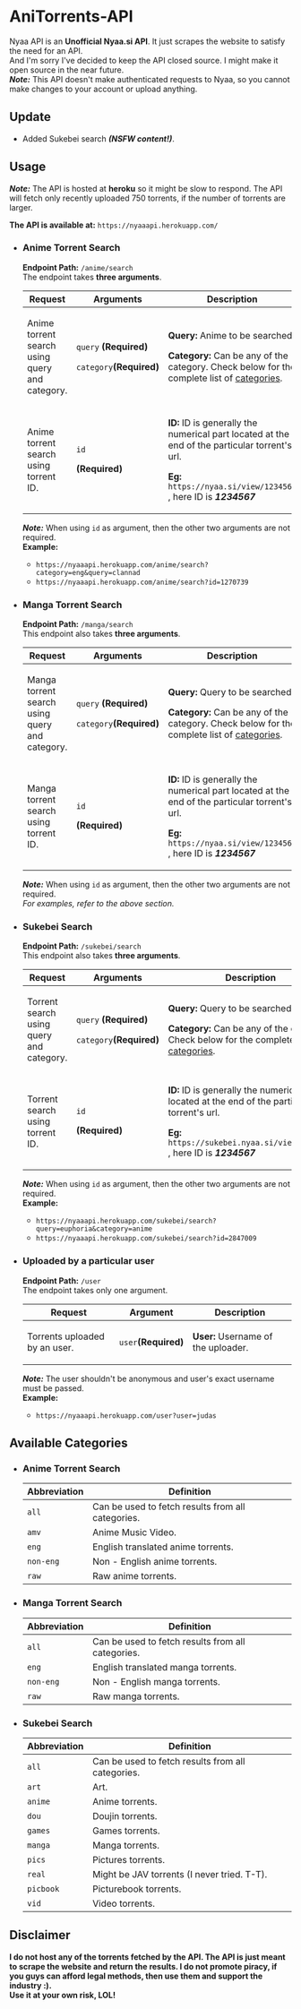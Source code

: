 # AniTorrents-API
Nyaa API is an **Unofficial Nyaa.si API**. It just scrapes the website to satisfy the need for an API.\
And I'm sorry I've decided to keep the API closed source. I might make it open source in the near future. \
***Note:*** This API doesn't make authenticated requests to Nyaa, so you cannot make changes to your account or upload anything.

## Update
 - Added Sukebei search ***(NSFW content!)***.

## Usage
***Note:*** The API is hosted at **heroku** so it might be slow to respond. The API will fetch only recently uploaded 750 torrents, if the number of torrents are larger.

**The API is available at:** ```https://nyaaapi.herokuapp.com/```

- ### Anime Torrent Search
  **Endpoint Path:** ```/anime/search```\
  The endpoint takes **three arguments**.
  
  | **Request** | **Arguments** | **Description** |
  | ------| ------| ------ |
  | <p>Anime torrent search using query and category.</p> | <p> ```query``` **(Required)**</p><p>```category```**(Required)**</p> | <p>**Query:** Anime to be searched.</p><p>**Category:** Can be any of the category. Check below for the complete list of <a href="https://github.com/Vivek-Kolhe/Nyaa-API/blob/main/README.md#anime-torrent-search-1">categories</a>. </p> |
  | <p>Anime torrent search using torrent ID.</p> | <p> ```id``` </p> **(Required)**</p> | <p>**ID:** ID is generally the numerical part located at the end of the particular torrent's url.</p><p>**Eg:** ```https://nyaa.si/view/1234567 ```, here ID is ***1234567***</p> |
  
  ***Note:*** When using ```id``` as argument, then the other two arguments are not required.\
  **Example:**
  - ```https://nyaaapi.herokuapp.com/anime/search?category=eng&query=clannad```
  - ```https://nyaaapi.herokuapp.com/anime/search?id=1270739```
  
- ### Manga Torrent Search
  **Endpoint Path:** ```/manga/search```\
  This endpoint also takes **three arguments**.
  
  | **Request** | **Arguments** | **Description** |
  | ------| ------| ------ |
  | <p>Manga torrent search using query and category.</p> | <p> ```query``` **(Required)**</p><p>```category```**(Required)**</p> | <p>**Query:** Query to be searched.</p><p>**Category:** Can be any of the category. Check below for the complete list of <a href="https://github.com/Vivek-Kolhe/Nyaa-API/blob/main/README.md#manga-torrent-search-1">categories</a>. </p> |
  | <p>Manga torrent search using torrent ID.</p> | <p> ```id``` </p> **(Required)**</p> | <p>**ID:** ID is generally the numerical part located at the end of the particular torrent's url.</p><p>**Eg:** ```https://nyaa.si/view/1234567 ```, here ID is ***1234567***</p> |
  
  ***Note:*** When using ```id``` as argument, then the other two arguments are not required.\
  *For examples, refer to the above section.*
 
 - ### Sukebei Search
   **Endpoint Path:** ```/sukebei/search```\
   This endpoint also takes **three arguments**.
  
   | **Request** | **Arguments** | **Description** |
   | ------| ------| ------ |
   | <p>Torrent search using query and category.</p> | <p> ```query``` **(Required)**</p><p>```category```**(Required)**</p> | <p>**Query:** Query to be searched.</p><p>**Category:** Can be any of the category. Check below for the complete list of <a href="https://github.com/Vivek-Kolhe/Nyaa-API/blob/main/README.md#sukebei-search-1">categories</a>. </p> |
   | <p>Torrent search using torrent ID.</p> | <p> ```id``` </p> **(Required)**</p> | <p>**ID:** ID is generally the numerical part located at the end of the particular torrent's url.</p><p>**Eg:** ```https://sukebei.nyaa.si/view/1234567 ```, here ID is ***1234567***</p> |
  
   ***Note:*** When using ```id``` as argument, then the other two arguments are not required.\
   **Example:**
   - ```https://nyaaapi.herokuapp.com/sukebei/search?query=euphoria&category=anime```
   - ```https://nyaaapi.herokuapp.com/sukebei/search?id=2847009```
 
 - ### Uploaded by a particular user
   **Endpoint Path:** ```/user```\
   The endpoint takes only one argument.
   
   | **Request** | **Argument** | **Description** |
   | ------| ------| ------ |
   | <p>Torrents uploaded by an user.</p> | <p>```user```**(Required)**</p> | <p>**User:** Username of the uploader.</p> |
   
   ***Note:*** The user shouldn't be anonymous and user's exact username must be passed.\
   **Example:**
   - ```https://nyaaapi.herokuapp.com/user?user=judas```

## Available Categories
- ### Anime Torrent Search
  | **Abbreviation** | **Definition** |
  |---------|---------|
  | ```all``` | Can be used to fetch results from all categories. |
  | ```amv``` | Anime Music Video. |
  | ```eng``` | English translated anime torrents. |
  | ```non-eng``` | Non - English anime torrents. |
  | ```raw``` | Raw anime torrents. |

- ### Manga Torrent Search
  | **Abbreviation** | **Definition** |
  |---------|---------|
  | ```all``` | Can be used to fetch results from all categories. |
  | ```eng``` | English translated manga torrents. |
  | ```non-eng``` | Non - English manga torrents. |
  | ```raw``` | Raw manga torrents. |

- ### Sukebei Search
  | **Abbreviation** | **Definition** |
  |---------|---------|
  | ```all``` | Can be used to fetch results from all categories. |
  | ```art``` | Art. |
  | ```anime``` | Anime torrents. |
  | ```dou``` | Doujin torrents. |
  | ```games``` | Games torrents. |
  | ```manga``` | Manga torrents. |
  | ```pics``` | Pictures torrents. |
  | ```real``` | Might be JAV torrents (I never tried. T-T). |
  | ```picbook``` | Picturebook torrents. |
  | ```vid``` | Video torrents. |

## Disclaimer
**I do not host any of the torrents fetched by the API. The API is just meant to scrape the website and return the results. I do not promote piracy, if you guys can afford legal methods, then use them and support the industry :).\
Use it at your own risk, LOL!**
